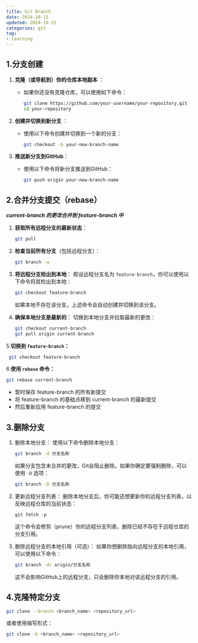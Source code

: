 ```yaml
---
title: Git Branch
date: 2024-10-15
updated: 2024-10-15
categories: git
tag: 
- learning
---
```


## 1.分支创建

1. **克隆（或导航到）你的仓库本地副本** ：

   - 如果你还没有克隆仓库，可以使用如下命令：

     ```bash
     git clone https://github.com/your-username/your-repository.git
     cd your-repository
     ```

2. **创建并切换到新分支** ：

   - 使用以下命令创建并切换到一个新的分支：

     ```bash
     git checkout -b your-new-branch-name
     ```

3. **推送新分支到GitHub**：

   - 使用以下命令将新分支推送到GitHub：

     ```bash
     git push origin your-new-branch-name
     ```

## 2.合并分支提交（rebase）

 ***current-branch 的更改合并到 feature-branch 中***



1. **获取所有远程分支的最新状态**：

   ```sh
   git pull
   ```

   

2. **检查当前所有分支**（包括远程分支）：

   ```sh
   git branch -a
   ```

   

3. **将远程分支检出到本地**：
   假设远程分支名为 `feature-branch`，你可以使用以下命令将其检出到本地：

   ```sh
   git checkout feature-branch
   ```

   如果本地不存在该分支，上述命令会自动创建并切换到该分支。

   

4. **确保本地分支是最新的**：
   切换到本地分支并拉取最新的更改：

   ```bash
   git checkout current-branch
   git pull origin current-branch
   ```

 

  5.**切换到 `feature-branch`：**

```sh
 git checkout feature-branch
```



6.**使用 `rebase` 命令：**

```sh
git rebase current-branch
```

- 暂时保存 feature-branch 的所有新提交
- 将 feature-branch 的基础点移到 current-branch 的最新提交
- 然后重新应用 feature-branch 的提交





## 3.删除分支

1. 删除本地分支：
   使用以下命令删除本地分支：

   ```bash
   git branch -d 分支名称
   ```

   如果分支包含未合并的更改，Git会阻止删除。如果你确定要强制删除，可以使用 `-D` 选项：

   ```bash
   git branch -D 分支名称
   ```

   

2. 更新远程分支列表：
   删除本地分支后，你可能还想更新你的远程分支列表，以反映远程仓库的当前状态：

   

   ```
   git fetch -p
   ```

   这个命令会修剪（prune）你的远程分支列表，删除已经不存在于远程仓库的分支引用。

   

3. 删除远程分支的本地引用（可选）：
   如果你想删除指向远程分支的本地引用，可以使用以下命令：

   

   ```bash
   git branch -dr origin/分支名称
   ```

   这不会影响GitHub上的远程分支，只会删除你本地对该远程分支的引用。

## 4.克隆特定分支

```bash
git clone --branch <branch_name> <repository_url>
```



或者使用缩写形式：

```bash
git clone -b <branch_name> <repository_url>
```